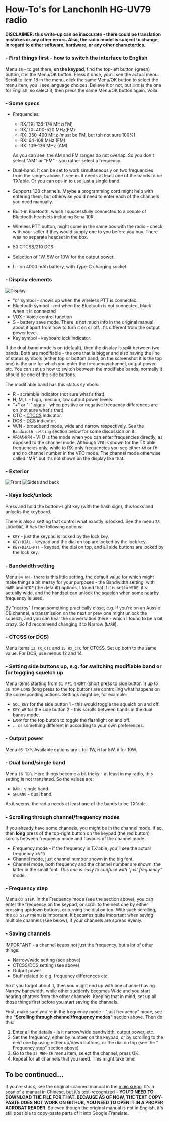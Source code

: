 # How-To's for Lanchonlh HG-UV79 radio

#### DISCLAIMER: this write-up can be inaccurate - there could be translation mistakes or any other errors. Also, the radio model is subject to change, in regard to either software, hardware, or any other charactertics.

### - First things first - how to switch the interface to English

Menu `18` - to get there, **on the keypad**, find the top-left button (green)
button, it is the Menu/OK button. Press it once, you'll see the actual menu.
Scroll to item 18 in the menu, click the same Menu/OK button to select the menu
item, you'll see language choices. Believe it or not, but `英⽂` is the one for
English, so select it, then press the same Menu/OK button again. Voila.

### - Some specs

- Frequencies:
    - RX/TX: 136-174 MHz(FM)
    - RX/TX: 400-520 MHz(FM)
    - RX: 350-400 MHz (must be FM, but tbh not sure 100%)
    - RX: 64-108 MHz (FM)
    - RX: 109-136 MHz (AM)

  As you can see, the AM and FM ranges do not overlap. So you don't select "AM"
  or "FM" - you rather select a frequency.
- Dual-band. It can be set to work simultaneously on two frequencies from
  the ranges above. It seems it needs at least one of the bands to be TX'able.
  Or you can opt-in to use just a single band.
- Supports 128 channels. Maybe a programming cord might help with entering them,
  but otherwise you'd need to enter each of the channels you need manually.
- Built-in Bluetooth, which I successfully connected to a couple of Bluetooth
  headsets including Sena 10R.
- Wireless PTT button, might come in the same box with the radio -
  check with your seller if they would supply one to you before you buy. There
  was no separate headset in the box.
- 50 CTCSS/210 DCS
- Selection of 1W, 5W or 10W for the output power.
- Li-Ion 4000 mAh battery, with Type-C charging socket.

### - Display elements

![Display](images/display.png)

- "o" symbol - shows up when the wireless PTT is connected.
- Bluetooth symbol - red when the Bluetooth is not connected, black when it is
  connected
- VOX - Voice control function
- S - battery save mode. There is not much info in the original manual about it
  apart from how to turn it on or off. It's different from the output power
  level.
- Key symbol - keyboard lock indicator.

If the dual-band mode is on (default), then the display is split between two
bands. Both are modifiable - the one that is bigger and also having the line of
status symbols (either top or bottom band, on the screenshot it is the top one)
is the one for which you enter the frequency/channel, output power, etc. You can
set up how to switch between the modifiabe bands, normally it should be one of
the side buttons.

The modifiable band has this status symbols:

- R - scramble indicator (not sure what's that)
- H, M, L - high, medium, low output power levels.
- "+" or "-" signs - when positive or negative frequency differences are on (not
  sure what's that)
- CTC - [CTCCS](https://www.google.com/search?q=CTCSS) indicator.
- DCS - [DCS](https://en.wikipedia.org/wiki/Squelch#DCS) indicator.
- W/N - broadband mode, wide and narrow respectively. See
  the `Bandwidth setting` section below for some discussion on it.
- `VFO`/`AM`/`FM` - VFO is the mode when you can enter frequencies directly, as
  opposed to the channel mode. Although `VFO` is shown for the TX'able
  frequencies only, while to RX-only frequencies you see either `AM` or `FM` and
  no channel number in the VFO mode. The channel mode otherwise called "MR" but
  it's not shown on the display like that.

### - Exterior

![Front](images/radio-front.png) ![Sides and back](images/radio-sides-and-back.png)

### - Keys lock/unlock

Press and hold the bottom-right key (with the hash sign), this locks and unlocks
the keyboard.

There is also a setting that control what exactly is locked. See the
menu `28 LOCKMODE`, it has the following options:

- `KEY` - just the keypad is locked by the lock key.
- `KEY+DIAL` - keypad and the dial on top are locked by the lock key.
- `KEY+DIAL+PTT` - keypad, the dial on top, and all side buttons are locked by
  the lock key.

### - Bandwidth setting

Menu `04 WN` - there is this little setting, the default value for which might
make things a bit messy for your purposes - the Bandwidth setting, with `NARR`
and `WIDE` (the default) options. I found that if it is set to `WIDE`, it's
actually wide, and the handset can unlock the squelch when some nearby frequency
is used.

By "nearby" I mean something practically close, e.g. if you're on an Aussie CB
channel, a transmission on the next or prev one might unlock the squelch, and
you can hear the conversation there - which I found to be a bit crazy. So I'd
recommend changing it to Narrow (`NARR`).

### - CTCSS (or DCS)

Menu items `13 TX_CTC` and `15 RX_CTC` for CTCSS. Set up both to the same value.
For DCS, use menus 12 and 14.

### - Setting side buttons up, e.g. for switching modifiable band or for toggling squelch up

Menu items starting from `31 PF1-SHORT` (short press to side button 1) up
to `36 TOP-LONG` (long press to the top button) are controlling what happens on
the corresponding actions. Settings might be, for example:

- `SQL_KEY` for the side button 1 - this would toggle the squelch on and off.
- `KEY_AB` for the side button 2 - this scrolls between bands in the dual bands
  mode.
- `LAMP` for the top button to toggle the flashlight on and off.
- ... or something different in according to your own preferences.

### - Output power

Menu `05 TXP`. Available options are `L` for 1W, `M` for 5W, `H` for 10W.

### - Dual band/single band

Menu `16 TDR`. Here things become a bit tricky - at least in my radio, this
setting is not translated. So the values are:

- `DAN` - single band.
- `SHUANG` - dual band.

As it seems, the radio needs at least one of the bands to be TX'able.

### - Scrolling through channel/frequency modes

If you already have some channels, you might be in the channel mode. If so, then
**long** press of the top-right button on the keypad (the red button) scrolls
between frequency mode and flavours of the channel mode:

- Frequency mode - if the frequency is TX'able, you'll see the actual
  frequency +`VFO`
- Channel mode, just channel number shown in the big font.
- Channel mode, both frequency and the channel number are shown, the latter in
  the small font. *This one is easy to confuse with "just frequency" mode*.

### - Frequency step

Menu `O3 STEP`. In the Frequency mode (see the section above), you can enter the
frequency on the keypad, or scroll to the next one by either pressing up/down
buttons, or turning the dial on top. With such scrolling, the `03 STEP` menu is
important. It becomes quite imoprtant when saving multiple channels (see below),
if your channels are spread evenly.

### - Saving channels

IMPORTANT - a channel keeps not just the frequency, but a lot of other things:

- Narrow/wide setting (see above)
- CTCSS/DCS setting (see above)
- Output power
- Stuff related to e.g. frequency differences etc.

So if you forgot about it, then you might end up with one channel having Narrow
bancwidth, while other suddenly becomes Wide and you start hearing chatters
from the other channels. Keeping that in mind, set up all those things first
before you start saving the channels.

First, make sure you're in the frequency mode - "just frequency" mode, see the
**"Scrolling through channel/frequency modes"** section above. Then do this:

1. Enter all the details - is it narrow/wide bandwidth, output power, etc.
2. Set the frequency, either by number on the keypad, or by scrolling to the
   next one by using either up/down buttons, or the dial on top (see the "
   Frequency step" section above)
3. Go to the `37 MEM-CH` menu item, select the channel, press OK.
4. Repeat for all channels that you need. This might take time!

## To be continued...

If you're stuck, see the original scanned manual in
the [main srepo](https://github.com/new-mikha/HG-UV79/blob/1f96ab0eec85dc48a5e18d666499689ae0f4e9de/original-manual-scan/LANCHONLH%20HG-UV79%20-%20manual%20-%20OCR%20by%20Adobe.pdf).
It's a scan of a manual in Chinese, but it's text-recognized - **YOU'D NEED TO
DOWNLOAD THE FILE FOR THAT. BECAUSE AS OF NOW, THE TEXT COPY-PASTE DOES NOT WORK
ON GITHUB, YOU NEED TO OPEN IT IN A PROPER ACROBAT READER**. So even though the
original manual is not in English, it's still possible to copy-paste parts of it
into Google Translate.